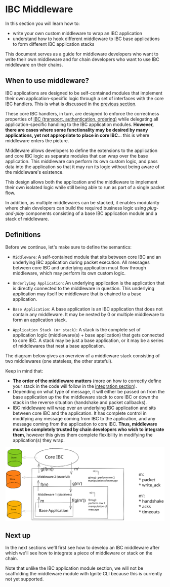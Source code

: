 # IBC Middleware

<!-- Add intro outlining use of middleware in web2 -->

<HighlightBox type="learning">

In this section you will learn how to:

- write your own custom middleware to wrap an IBC application
- understand how to hook different middleware to IBC base applications to form different IBC application stacks

This document serves as a guide for middleware developers who want to write their own middleware and for chain developers who want to use IBC middleware on their chains.

</HighlightBox>

## When to use middleware?

IBC applications are designed to be self-contained modules that implement their own application-specific logic through a set of interfaces with the core IBC handlers. This is what is discussed in the [previous section](insert-link.com).

These core IBC handlers, in turn, are designed to enforce the correctness properties of [IBC (transport, authentication, ordering)](insert-link.com) while delegating all application-specific handling to the IBC application modules. **However, there are cases where some functionality may be desired by many applications, yet not appropriate to place in core IBC**... this is where middleware enters the picture.

Middleware allows developers to define the extensions to the application and core IBC logic as separate modules that can wrap over the base application. This middleware can perform its own custom logic, and pass data into the application so that it may run its logic without being aware of the middleware's existence.

<HighlightBox type="info">

This design allows both the application and the middleware to implement their own isolated logic while still being able to run as part of a single packet flow.

In addition, as multiple middlewares can be stacked, it enables modularity where chain developers can build the required business logic using _plug-and-play_ components consisting of a base IBC application module and a stack of middleware.

</HighlightBox>

## Definitions

Before we continue, let's make sure to define the semantics:

- `Middleware`: A self-contained module that sits between core IBC and an underlying IBC application during packet execution. All messages between core IBC and underlying application must flow through middleware, which may perform its own custom logic.

- `Underlying Application`: An underlying application is the application that is directly connected to the middleware in question. This underlying application may itself be middleware that is chained to a base application.

- `Base Application`: A base application is an IBC application that does not contain any middleware. It may be nested by 0 or multiple middleware to form an application stack.

- `Application Stack (or stack)`: A stack is the complete set of application logic (middleware(s) + base application) that gets connected to core IBC. A stack may be just a base application, or it may be a series of middlewares that nest a base application.

The diagram below gives an overview of a middleware stack consisting of two middlewares (one stateless, the other stateful).

<HighlightBox type="note">

Keep in mind that:

- **The order of the middleware matters** (more on how to correctly define your stack in the code will follow in the [integration section](insert-link.com)).
- Depending on what type of message, it will either be passed on from the base application up the the middleware stack to core IBC or down the stack in the reverse situation (handshake and packet callbacks).
- IBC middleware will wrap over an underlying IBC application and sits between core IBC and the application. It has complete control in modifying any message coming from IBC to the application, and any message coming from the application to core IBC. **Thus, middleware must be completely trusted by chain developers who wish to integrate them**, however this gives them complete flexibility in modifying the application(s) they wrap.

</HighlightBox>

![middleware_stack](./images/placeholder_middleware_stack.svg)

## Next up

In the next sections we'll first see how to develop an IBC middleware after which we'll see how to integrate a piece of middleware or stack on the chain.

Note that unlike the IBC application module section, we will not be scaffolding the middleware module with Ignite CLI because this is currently not yet supported.

<!-- OPTIONAL if there's time: include ICS29 as example -->

<!-- OPTIONAL: refer to checkers extenstion tutorial if mw is added there -->
